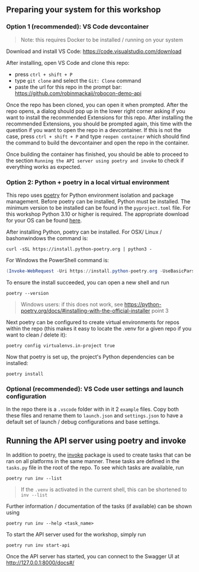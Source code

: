 ## Preparing your system for this workshop

### Option 1 (recommended): VS Code devcontainer
> Note: this requires Docker to be installed / running on your system

Download and install VS Code: https://code.visualstudio.com/download

After installing, open VS Code and clone this repo:
* press `ctrl + shift + P`
* type `git clone` and select the `Git: Clone` command
* paste the url for this repo in the prompt bar: https://github.com/robinmackaij/robocon-demo-api

Once the repo has been cloned, you can open it when prompted.
After the repo opens, a dialog should pop up in the lower right corner asking if you
want to install the recommended Extensions for this repo.
After installing the recommended Extensions, you should be prompted again, this time
with the question if you want to open the repo in a devcontainer.
If this is not the case, press `ctrl + shift + P` and type `reopen container` which
should find the command to build the devcontainer and open the repo in the container.

Once building the container has finished, you should be able to proceed to the section
`Running the API server using poetry and invoke` to check if everything works as expected.

### Option 2: Python + poetry in a local virtual environment
This repo uses [poetry](https://python-poetry.org/) for Python environment isolation and package management.
Before poetry can be installed, Python must be installed. The minimum version to be installed can be found in the `pyproject.toml` file.
For this workshop Python 3.10 or higher is required.
The appropriate download for your OS can be found [here](https://www.python.org/downloads/).

After installing Python, poetry can be installed. For OSX/ Linux / bashonwindows the command is:

```curl
curl -sSL https://install.python-poetry.org | python3 -
```

For Windows the PowerShell command is:

```powershell
(Invoke-WebRequest -Uri https://install.python-poetry.org -UseBasicParsing).Content | py -
```

To ensure the install succeeded, you can open a new shell and run
```
poetry --version
```
> Windows users: if this does not work, see https://python-poetry.org/docs/#installing-with-the-official-installer point 3

Next poetry can be configured to create virtual environments for repos within the repo
(this makes it easy to locate the .venv for a given repo if you want to clean / delete it):
```
poetry config virtualenvs.in-project true
```
Now that poetry is set up, the project's Python dependencies can be installed:
```
poetry install
```

### Optional (recommended): VS Code user settings and launch configuration
In the repo there is a `.vscode` folder with in it 2 `example` files.
Copy both these files and rename them to `launch.json` and `settings.json` to have a
default set of launch / debug configurations and base settings.

## Running the API server using poetry and invoke

In addition to poetry, the [invoke](http://www.pyinvoke.org/index.html) package is used to
create tasks that can be ran on all platforms in the same manner. These tasks are defined in
the `tasks.py` file in the root of the repo. To see which tasks are available, run
```
poetry run inv --list
```
> If the `.venv` is activated in the current shell, this can be shortened to `inv --list`


Further information / documentation of the tasks (if available) can be shown using
```
poetry run inv --help <task_name>
```

To start the API server used for the workshop, simply run
```
poetry run inv start-api
```
Once the API server has started, you can connect to the Swagger UI at http://127.0.0.1:8000/docs#/
